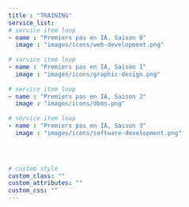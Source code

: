 ```yaml
---
title : "TRAINING"
service_list:
# service item loop
- name : "Premiers pas en IA, Saison 0"
  image : "images/icons/web-development.png"
  
# service item loop
- name : "Premiers pas en IA, Saison 1"
  image : "images/icons/graphic-design.png"
  
# service item loop
- name : "Premiers pas en IA, Saison 2"
  image : "images/icons/dbms.png"
  
# service item loop
- name : "Premiers pas en IA, Saison 3"
  image : "images/icons/software-development.png"
  



# custom style
custom_class: "" 
custom_attributes: "" 
custom_css: ""
---
```

